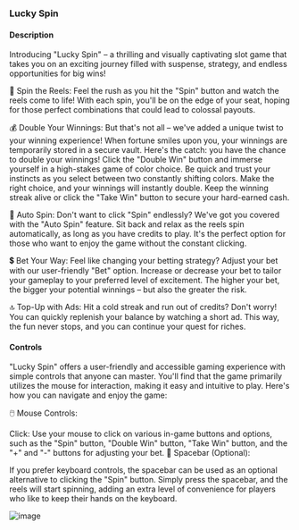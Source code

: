 ### Lucky Spin

#### Description 

Introducing "Lucky Spin" – a thrilling and visually captivating slot game that takes you on an exciting journey filled with suspense, strategy, and endless opportunities for big wins!

🎰 Spin the Reels:
Feel the rush as you hit the "Spin" button and watch the reels come to life! With each spin, you'll be on the edge of your seat, hoping for those perfect combinations that could lead to colossal payouts.

💰 Double Your Winnings:
But that's not all – we've added a unique twist to your winning experience! When fortune smiles upon you, your winnings are temporarily stored in a secure vault. Here's the catch: you have the chance to double your winnings! Click the "Double Win" button and immerse yourself in a high-stakes game of color choice. Be quick and trust your instincts as you select between two constantly shifting colors. Make the right choice, and your winnings will instantly double. Keep the winning streak alive or click the "Take Win" button to secure your hard-earned cash.

🔄 Auto Spin:
Don't want to click "Spin" endlessly? We've got you covered with the "Auto Spin" feature. Sit back and relax as the reels spin automatically, as long as you have credits to play. It's the perfect option for those who want to enjoy the game without the constant clicking.

💲 Bet Your Way:
Feel like changing your betting strategy? Adjust your bet with our user-friendly "Bet" option. Increase or decrease your bet to tailor your gameplay to your preferred level of excitement. The higher your bet, the bigger your potential winnings – but also the greater the risk.

🔝 Top-Up with Ads:
Hit a cold streak and run out of credits? Don't worry! You can quickly replenish your balance by watching a short ad. This way, the fun never stops, and you can continue your quest for riches.

#### Controls

"Lucky Spin" offers a user-friendly and accessible gaming experience with simple controls that anyone can master. You'll find that the game primarily utilizes the mouse for interaction, making it easy and intuitive to play. Here's how you can navigate and enjoy the game:

🖱️ Mouse Controls:

Click: Use your mouse to click on various in-game buttons and options, such as the "Spin" button, "Double Win" button, "Take Win" button, and the "+" and "-" buttons for adjusting your bet.
🚀 Spacebar (Optional):

If you prefer keyboard controls, the spacebar can be used as an optional alternative to clicking the "Spin" button. Simply press the spacebar, and the reels will start spinning, adding an extra level of convenience for players who like to keep their hands on the keyboard.


![image](https://github.com/n1md7/mini-slot/assets/6734058/45520654-473c-4f26-991b-1da09ea14fe7)
